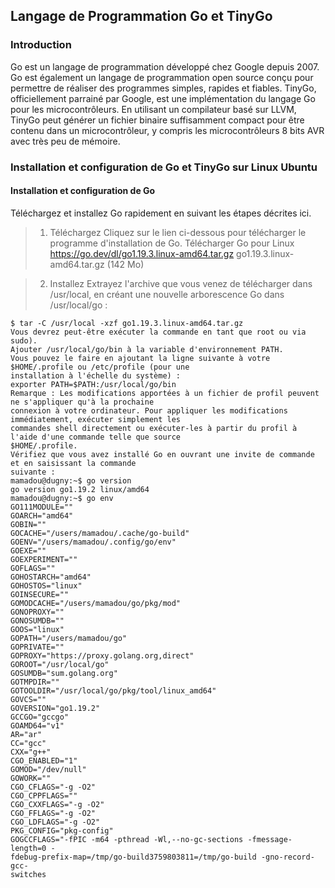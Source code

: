 ## Langage de Programmation Go et TinyGo
### Introduction
Go est un langage de programmation développé chez Google depuis 2007. Go est également un
langage de programmation open source conçu pour permettre de réaliser des programmes simples,
rapides et fiables.
TinyGo, officiellement parrainé par Google, est une implémentation du langage Go pour les
microcontrôleurs. En utilisant un compilateur basé sur LLVM, TinyGo peut générer un fichier
binaire suffisamment compact pour être contenu dans un microcontrôleur, y compris les
microcontrôleurs 8 bits AVR avec très peu de mémoire.

### Installation et configuration de Go et TinyGo sur Linux Ubuntu
#### Installation et configuration de Go
Téléchargez et installez Go rapidement en suivant les étapes décrites ici.
> 1. Téléchargez
Cliquez sur le lien ci-dessous pour télécharger le programme d'installation de Go. Télécharger Go pour
Linux https://go.dev/dl/go1.19.3.linux-amd64.tar.gz go1.19.3.linux-amd64.tar.gz (142 Mo)

> 2. Installez
Extrayez l'archive que vous venez de télécharger dans /usr/local, en créant une nouvelle arborescence Go
dans /usr/local/go :
```
$ tar -C /usr/local -xzf go1.19.3.linux-amd64.tar.gz
Vous devrez peut-être exécuter la commande en tant que root ou via sudo).
Ajouter /usr/local/go/bin à la variable d'environnement PATH.
Vous pouvez le faire en ajoutant la ligne suivante à votre $HOME/.profile ou /etc/profile (pour une
installation à l'échelle du système) :
exporter PATH=$PATH:/usr/local/go/bin
Remarque : Les modifications apportées à un fichier de profil peuvent ne s'appliquer qu'à la prochaine
connexion à votre ordinateur. Pour appliquer les modifications immédiatement, exécuter simplement les
commandes shell directement ou exécuter-les à partir du profil à l'aide d'une commande telle que source
$HOME/.profile.
Vérifiez que vous avez installé Go en ouvrant une invite de commande et en saisissant la commande
suivante :
mamadou@dugny:~$ go version
go version go1.19.2 linux/amd64
mamadou@dugny:~$ go env
GO111MODULE=""
GOARCH="amd64"
GOBIN=""
GOCACHE="/users/mamadou/.cache/go-build"
GOENV="/users/mamadou/.config/go/env"
GOEXE=""
GOEXPERIMENT=""
GOFLAGS=""
GOHOSTARCH="amd64"
GOHOSTOS="linux"
GOINSECURE=""
GOMODCACHE="/users/mamadou/go/pkg/mod"
GONOPROXY=""
GONOSUMDB=""
GOOS="linux"
GOPATH="/users/mamadou/go"
GOPRIVATE=""
GOPROXY="https://proxy.golang.org,direct"
GOROOT="/usr/local/go"
GOSUMDB="sum.golang.org"
GOTMPDIR=""
GOTOOLDIR="/usr/local/go/pkg/tool/linux_amd64"
GOVCS=""
GOVERSION="go1.19.2"
GCCGO="gccgo"
GOAMD64="v1"
AR="ar"
CC="gcc"
CXX="g++"
CGO_ENABLED="1"
GOMOD="/dev/null"
GOWORK=""
CGO_CFLAGS="-g -O2"
CGO_CPPFLAGS=""
CGO_CXXFLAGS="-g -O2"
CGO_FFLAGS="-g -O2"
CGO_LDFLAGS="-g -O2"
PKG_CONFIG="pkg-config"
GOGCCFLAGS="-fPIC -m64 -pthread -Wl,--no-gc-sections -fmessage-length=0 -
fdebug-prefix-map=/tmp/go-build3759803811=/tmp/go-build -gno-record-gcc-
switches
```
